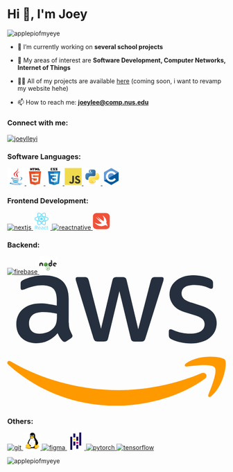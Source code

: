 # Hi 👋, I'm Joey
<p align="left"> <img src="https://komarev.com/ghpvc/?username=applepiofmyeye&label=Profile%20views&color=0e75b6&style=flat" alt="applepiofmyeye" /> </p>


- 🌱 I’m currently working on **several school projects**

- 🥽 My areas of interest are **Software Development, Computer Networks, Internet of Things**
  
- 👨‍💻 All of my projects are available [here]() (coming soon, i want to revamp my website hehe)

- 📫 How to reach me: **joeylee@comp.nus.edu**


<!--
**applepiofmyeye/applepiofmyeye** is a ✨ _special_ ✨ repository because its `README.md` (this file) appears on your GitHub profile.

Here are some ideas to get you started:

- 🔭 I’m currently working on ...
- 🌱 I’m currently learning ...
- 👯 I’m looking to collaborate on ...
- 🤔 I’m looking for help with ...
- 💬 Ask me about ...
- 📫 How to reach me: ...
- 😄 Pronouns: ...
- ⚡ Fun fact: ...
-->

<h3 align="left">Connect with me:</h3>
<p align="left">
<a href="https://linkedin.com/in/joeylleyi" target="blank"><img align="center" src="https://raw.githubusercontent.com/rahuldkjain/github-profile-readme-generator/master/src/images/icons/Social/linked-in-alt.svg" alt="joeylleyi" height="30" width="40" /></a>
</p>

<h3 align="left">Software Languages:</h3>

<p align="left"> 
  <a href="https://www.java.com" target="_blank" rel="noreferrer"> <img src="https://raw.githubusercontent.com/devicons/devicon/master/icons/java/java-original.svg" alt="java" width="40" height="40"/> </a>
  <a href="https://www.w3.org/html/" target="_blank" rel="noreferrer"> <img src="https://raw.githubusercontent.com/devicons/devicon/master/icons/html5/html5-original-wordmark.svg" alt="html5" width="40" height="40"/> </a> 
  <a href="https://www.w3schools.com/css/" target="_blank" rel="noreferrer"> <img src="https://raw.githubusercontent.com/devicons/devicon/master/icons/css3/css3-original-wordmark.svg" alt="css3" width="40" height="40"/> </a>
     <a href="https://developer.mozilla.org/en-US/docs/Web/JavaScript" target="_blank" rel="noreferrer"> <img src="https://raw.githubusercontent.com/devicons/devicon/master/icons/javascript/javascript-original.svg" alt="javascript" width="40" height="40"/> </a> 
     <a href="https://www.python.org" target="_blank" rel="noreferrer"> <img src="https://raw.githubusercontent.com/devicons/devicon/master/icons/python/python-original.svg" alt="python" width="40" height="40"/> </a> 
    <a href="https://www.cprogramming.com/" target="_blank" rel="noreferrer"> <img src="https://raw.githubusercontent.com/devicons/devicon/master/icons/c/c-original.svg" alt="c" width="40" height="40"/> </a>

</p>


<h3 align="left">Frontend Development:</h3>
<p>
  <a href="https://nextjs.org/" target="_blank" rel="noreferrer"> <img src="https://cdn.worldvectorlogo.com/logos/nextjs-2.svg" alt="nextjs" width="40" height="40"/> </a> 
  <a href="https://reactjs.org/" target="_blank" rel="noreferrer"> <img src="https://raw.githubusercontent.com/devicons/devicon/master/icons/react/react-original-wordmark.svg" alt="react" width="40" height="40"/> </a> 
  <a href="https://reactnative.dev/" target="_blank" rel="noreferrer"> <img src="https://reactnative.dev/img/header_logo.svg" alt="reactnative" width="40" height="40"/> </a> 
  <a href="https://developer.apple.com/swift/" target="_blank" rel="noreferrer"> <img src="https://raw.githubusercontent.com/devicons/devicon/master/icons/swift/swift-original.svg" alt="swift" width="40" height="40"/> </a> 
</p>

<h3 align="left">Backend:</h3>
<p>
  <a href="https://firebase.google.com/" target="_blank" rel="noreferrer"> <img src="https://www.vectorlogo.zone/logos/firebase/firebase-icon.svg" alt="firebase" width="40" height="40"/> </a> 
  <a href="https://nodejs.org" target="_blank" rel="noreferrer"> <img src="https://raw.githubusercontent.com/devicons/devicon/master/icons/nodejs/nodejs-original-wordmark.svg" alt="nodejs" width="40" height="40"/> </a> 
  <a href="https://aws.amazon.com/" target="_blank" rel="noreferrer"> <svg xmlns="http://www.w3.org/2000/svg"  viewBox="0 0 333334 199332" shape-rendering="geometricPrecision" text-rendering="geometricPrecision" image-rendering="optimizeQuality" fill-rule="evenodd" clip-rule="evenodd"><defs><style>.fil1{fill:#f90}</style></defs><g id="Layer_x0020_1"><g id="amazon-web-services-2.svg"><path d="M93937 72393c0 4102 443 7428 1219 9867 887 2439 1996 5100 3548 7982 554 887 776 1774 776 2550 0 1109-665 2217-2106 3326l-6985 4656c-998 665-1995 998-2882 998-1109 0-2217-554-3326-1552-1552-1663-2882-3437-3991-5211-1109-1885-2217-3991-3437-6541-8648 10200-19512 15299-32594 15299-9312 0-16740-2661-22172-7982-5432-5322-8204-12417-8204-21286 0-9424 3326-17073 10089-22838s15743-8647 27161-8647c3769 0 7650 332 11752 887 4102 554 8315 1441 12749 2439v-8093c0-8426-1774-14301-5211-17738-3548-3437-9534-5100-18071-5100-3880 0-7871 443-11973 1441s-8093 2217-11973 3769c-1774 776-3104 1219-3880 1441s-1330 332-1774 332c-1552 0-2328-1109-2328-3437v-5432c0-1774 222-3104 776-3880s1552-1552 3104-2328c3880-1996 8537-3659 13969-4989C43606 885 49370 220 55468 220c13193 0 22838 2993 29046 8980 6098 5987 9202 15077 9202 27272v35920h222zM48926 89244c3659 0 7428-665 11419-1995s7539-3769 10532-7095c1774-2106 3104-4435 3770-7095 665-2661 1108-5876 1108-9645v-4656c-3215-776-6652-1441-10199-1885-3548-443-6984-665-10421-665-7428 0-12860 1441-16519 4435-3659 2993-5432 7206-5432 12749 0 5211 1330 9091 4102 11751 2661 2772 6541 4102 11641 4102zm89023 11973c-1996 0-3326-332-4213-1109-887-665-1663-2217-2328-4324l-26053-85697c-665-2217-998-3658-998-4434 0-1774 887-2772 2661-2772h10865c2106 0 3548 333 4324 1109 887 665 1552 2217 2217 4324l18625 73391 17295-73391c554-2217 1219-3659 2106-4324s2439-1109 4435-1109h8869c2106 0 3548 333 4435 1109 887 665 1663 2217 2106 4324l17516 74278 19180-74278c665-2217 1441-3659 2217-4324 887-665 2328-1109 4324-1109h10310c1774 0 2772 887 2772 2772 0 554-111 1109-222 1774s-333 1552-776 2772l-26718 85697c-665 2217-1441 3658-2328 4324-887 665-2328 1109-4213 1109h-9534c-2107 0-3548-333-4435-1109s-1663-2217-2106-4435l-17184-71507-17073 71396c-554 2217-1220 3658-2107 4434s-2439 1109-4434 1109h-9534zm142459 2993c-5765 0-11530-665-17073-1995s-9867-2772-12749-4435c-1774-998-2993-2106-3437-3104-443-998-665-2106-665-3104v-5654c0-2328 887-3437 2550-3437 665 0 1330 111 1995 333s1663 665 2772 1109c3769 1663 7871 2993 12195 3880 4435 887 8758 1330 13193 1330 6984 0 12417-1220 16186-3659s5765-5987 5765-10532c0-3104-998-5654-2993-7760-1996-2107-5765-3991-11197-5765l-16075-4989c-8093-2550-14080-6319-17738-11308-3658-4878-5543-10310-5543-16075 0-4656 998-8758 2993-12306s4656-6652 7982-9091c3326-2550 7095-4434 11530-5765S279190-2 284068-2c2439 0 4989 111 7428 443 2550 333 4878 776 7206 1219 2217 554 4324 1109 6319 1774s3548 1330 4656 1996c1552 887 2661 1774 3326 2771 665 887 998 2107 998 3659v5211c0 2328-887 3548-2550 3548-887 0-2328-444-4213-1331-6319-2882-13415-4324-21286-4324-6319 0-11308 998-14745 3104s-5211 5321-5211 9867c0 3104 1109 5765 3326 7871s6319 4213 12195 6097l15743 4989c7982 2550 13747 6098 17184 10643s5100 9756 5100 15521c0 4767-998 9091-2882 12860-1996 3770-4656 7095-8093 9756-3437 2771-7539 4767-12306 6208-4989 1552-10199 2328-15854 2328z" fill="#252f3e"/><path class="fil1" d="M301362 158091c-36474 26940-89467 41241-135031 41241-63858 0-121395-23614-164854-62859-3437-3104-332-7317 3770-4878 47006 27272 104988 43791 164964 43791 40465 0 84921-8426 125830-25721 6097-2772 11308 3991 5321 8426z"/><path class="fil1" d="M316550 140796c-4656-5987-30820-2883-42682-1441-3548 443-4102-2661-887-4989 20842-14634 55099-10421 59090-5543 3991 4989-1109 39246-20620 55653-2993 2550-5876 1220-4545-2106 4435-10976 14301-35698 9645-41574z"/></g></g></svg></a> 
</p>
<h3 align="left">Others:</h3>
<p>
  <a href="https://git-scm.com/" target="_blank" rel="noreferrer"> <img src="https://www.vectorlogo.zone/logos/git-scm/git-scm-icon.svg" alt="git" width="40" height="40"/> </a> 
  <a href="https://www.linux.org/" target="_blank" rel="noreferrer"> <img src="https://raw.githubusercontent.com/devicons/devicon/master/icons/linux/linux-original.svg" alt="linux" width="40" height="40"/> </a> 
  <a href="https://www.figma.com/" target="_blank" rel="noreferrer"> <img src="https://www.vectorlogo.zone/logos/figma/figma-icon.svg" alt="figma" width="40" height="40"/> </a>
  <a href="https://pandas.pydata.org/" target="_blank" rel="noreferrer"> <img src="https://raw.githubusercontent.com/devicons/devicon/2ae2a900d2f041da66e950e4d48052658d850630/icons/pandas/pandas-original.svg" alt="pandas" width="40" height="40"/> </a> 
  <a href="https://pytorch.org/" target="_blank" rel="noreferrer"> <img src="https://www.vectorlogo.zone/logos/pytorch/pytorch-icon.svg" alt="pytorch" width="40" height="40"/> </a> 
  <a href="https://www.tensorflow.org" target="_blank" rel="noreferrer"> <img src="https://www.vectorlogo.zone/logos/tensorflow/tensorflow-icon.svg" alt="tensorflow" width="40" height="40"/> </a> 
  
</p>
  

<p><img align="left" src="https://github-readme-stats.vercel.app/api/top-langs?username=applepiofmyeye&show_icons=true&locale=en&layout=compact" alt="applepiofmyeye" /></p>
